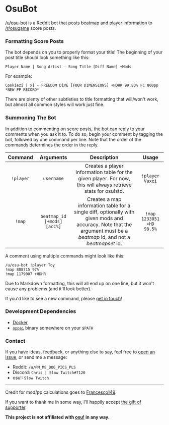 # OsuBot

[/u/osu-bot](https://reddit.com/u/osu-bot) is a Reddit bot that posts beatmap
and player information to [/r/osugame](https://reddit.com/r/osugame) score posts.

### Formatting Score Posts

The bot depends on you to properly format your title! The beginning of your
post title should look something like this:

```
Player Name | Song Artist - Song Title [Diff Name] +Mods
```

For example:

```
Cookiezi | xi - FREEDOM DiVE [FOUR DIMENSIONS] +HDHR 99.83% FC 800pp *NEW PP RECORD*
```

There are plenty of other subtleties to title formatting that will/won't work,
but almost all common styles will work just fine.

### Summoning The Bot

In addition to commenting on score posts, the bot can reply to your comments
when you ask it to. To do so, begin your comment by tagging the bot, followed
by one command per line. Note that the order of the commands determines the
order in the reply.

| Command | Arguments | Description | Usage |
| :-: | :-: | :-: | :-: |
| `!player` | `username` | Creates a player information table for the given player. For now, this will always retrieve stats for osu!std. | `!player Vaxei` |
| `!map` | `beatmap_id [+mods] [acc%]` | Creates a map information table for a single diff, optionally with given mods and accuracy. Note that the argument must be a *beatmap* id, and not a *beatmapset* id. | `!map 1233051 +HD 98.5%`

A comment using multiple commands might look like this:

```
/u/osu-bot !player Toy
!map 888715 97%
!map 1179007 +HDHR
```

Due to Markdown formatting, this will all end up on one line, but it won't
cause any problems (and it'll look better).

If you'd like to see a new command, please [get in touch](#contact)!

### Development Dependencies

* [Docker](https://www.docker.com/)
* [`oppai`](https://github.com/Francesco149/oppai-ng) binary somewhere on your
  `$PATH`

### Contact

If you have ideas, feedback, or anything else to say, feel free to
[open an issue](https://github.com/christopher-dG/OsuBot.jl/issues/new), or
send me a message:

* Reddit: `/u/PM_ME_DOG_PICS_PLS`
* Discord: `Chris | Slow Twitch#7120`
* osu!: `Slow Twitch`

***

Credit for mod/pp calculations goes to
[Francesco149](https://github.com/Francesco149/oppai-ng).

If you want to thank me in some way, I'll happily accept
[the gift of supporter](https://osu.ppy.sh/users/3172543).

**This project is not affiliated with [osu!](https://osu.ppy.sh) in any way.**

